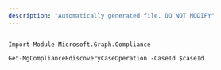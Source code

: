 ```yaml
---
description: "Automatically generated file. DO NOT MODIFY"
---
```


```powershellv1

Import-Module Microsoft.Graph.Compliance

Get-MgComplianceEdiscoveryCaseOperation -CaseId $caseId

```